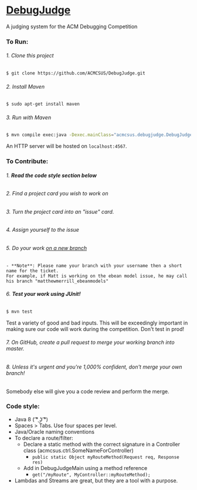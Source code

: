 [DebugJudge](https://github.com/ACMCSUS/DebugJudge)
==========

A judging system for the ACM Debugging Competition

### To Run:

###### 1. Clone this project
```bash
$ git clone https://github.com/ACMCSUS/DebugJudge.git
```

###### 2. Install Maven
```bash
$ sudo apt-get install maven
```

###### 3. Run with Maven
```bash
$ mvn compile exec:java -Dexec.mainClass="acmcsus.debugjudge.DebugJudgeMainugJudgeMain"
```

An HTTP server will be hosted on ```localhost:4567```.

### To Contribute:

###### 1. _**Read the code style section below**_
###### 2. Find a project card you wish to work on
###### 3. Turn the project card into an "issue" card.
###### 4. Assign yourself to the issue
###### 5. Do your work [on a new branch](https://www.digitalocean.com/community/tutorials/how-to-use-git-branches)
    - **Note**: Please name your branch with your username then a short name for the ticket.
    For example, if Matt is working on the ebean model issue, he may call his branch "matthewmerrill_ebeanmodels"
###### 6. **Test your work using JUnit!**
```bash
$ mvn test
```
Test a variety of good and bad inputs.
This will be exceedingly important in making sure our code will work during the competition.
Don't test in prod!
###### 7. On GitHub, create a pull request to merge your working branch into master.
###### 8. Unless it's urgent and you're 1,000% confident, don't merge your own branch!
Somebody else will give you a code review and perform the merge.

### Code style:

 - Java 8 ( ͡° ͜ʖ ͡°)
 - Spaces > Tabs. Use four spaces per level.
 - Java/Oracle naming conventions
 - To declare a route/filter:
    - Declare a static method with the correct signature in a Controller class (acmcsus.ctrl.SomeNameForController)
        - ```public static Object myRouteMethod(Request req, Response res)```
    - Add in DebugJudgeMain using a method reference
        - ```get("/myRoute", MyController::myRouteMethod);```
 - Lambdas and Streams are great, but they are a tool with a purpose.
